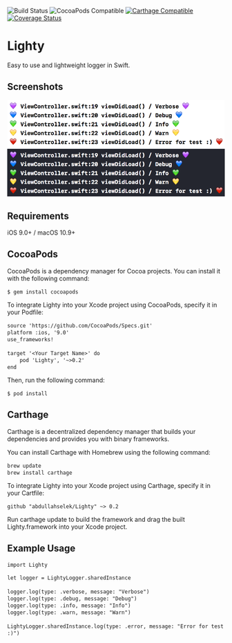 ![Build Status](https://travis-ci.org/abdullahselek/Lighty.svg?branch=master)
![CocoaPods Compatible](https://img.shields.io/cocoapods/v/Lighty.svg)
[![Carthage Compatible](https://img.shields.io/badge/Carthage-compatible-4BC51D.svg?style=flat)](https://github.com/Carthage/Carthage)
[![Coverage Status](https://coveralls.io/repos/github/abdullahselek/Lighty/badge.svg?branch=master)](https://coveralls.io/github/abdullahselek/Lighty?branch=master)

# Lighty
Easy to use and lightweight logger in Swift.

## Screenshots
![default_theme](https://github.com/abdullahselek/Lighty/blob/master/Screenshots/default_theme.png)
![dark_theme](https://github.com/abdullahselek/Lighty/blob/master/Screenshots/dark_theme.png)

## Requirements

iOS 9.0+ / macOS 10.9+

## CocoaPods

CocoaPods is a dependency manager for Cocoa projects. You can install it with the following command:
```	
$ gem install cocoapods
```

To integrate Lighty into your Xcode project using CocoaPods, specify it in your Podfile:
```
source 'https://github.com/CocoaPods/Specs.git'
platform :ios, '9.0'
use_frameworks!

target '<Your Target Name>' do
	pod 'Lighty', '~>0.2'
end
```

Then, run the following command:
```
$ pod install
```

## Carthage

Carthage is a decentralized dependency manager that builds your dependencies and provides you with binary frameworks.

You can install Carthage with Homebrew using the following command:

```
brew update
brew install carthage
```

To integrate Lighty into your Xcode project using Carthage, specify it in your Cartfile:

```
github "abdullahselek/Lighty" ~> 0.2
```

Run carthage update to build the framework and drag the built Lighty.framework into your Xcode project.

## Example Usage
```
import Lighty
````

```
let logger = LightyLogger.sharedInstance

logger.log(type: .verbose, message: "Verbose")
logger.log(type: .debug, message: "Debug")
logger.log(type: .info, message: "Info")
logger.log(type: .warn, message: "Warn")

LightyLogger.sharedInstance.log(type: .error, message: "Error for test :)")
```